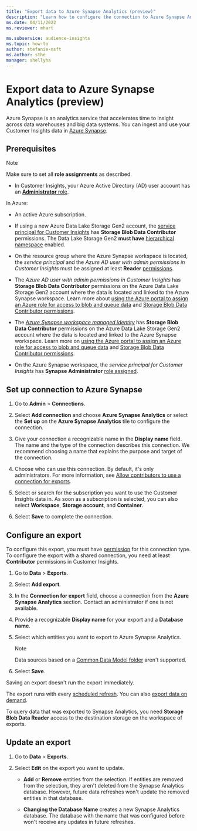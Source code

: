 ```yaml
---
title: "Export data to Azure Synapse Analytics (preview)"
description: "Learn how to configure the connection to Azure Synapse Analytics."
ms.date: 04/11/2022
ms.reviewer: mhart

ms.subservice: audience-insights
ms.topic: how-to
author: stefanie-msft
ms.author: sthe
manager: shellyha
---
```


# Export data to Azure Synapse Analytics (preview)

Azure Synapse is an analytics service that accelerates time to insight across data warehouses and big data systems. You can ingest and use your Customer Insights data in [Azure Synapse](/azure/synapse-analytics/overview-what-is).

## Prerequisites

> [!NOTE]
> Make sure to set all **role assignments** as described.

- In Customer Insights, your Azure Active Directory (AD) user account has an [**Administrator** role](permissions.md#assign-roles-and-permissions).

In Azure:

- An active Azure subscription.

- If using a new Azure Data Lake Storage Gen2 account, the [service principal for Customer Insights](connect-service-principal.md) has **Storage Blob Data Contributor** permissions. The Data Lake Storage Gen2 **must have** [hierarchical namespace](/azure/storage/blobs/data-lake-storage-namespace) enabled.

- On the resource group where the Azure Synapse workspace is located, the *service principal* and the *Azure AD user with admin permissions in Customer Insights* must be assigned at least **Reader** [permissions](/azure/role-based-access-control/role-assignments-portal).

- The *Azure AD user with admin permissions in Customer Insights* has **Storage Blob Data Contributor** permissions on the Azure Data Lake Storage Gen2 account where the data is located and linked to the Azure Synapse workspace. Learn more about [using the Azure portal to assign an Azure role for access to blob and queue data](/azure/storage/common/storage-auth-aad-rbac-portal) and [Storage Blob Data Contributor permissions](/azure/role-based-access-control/built-in-roles#storage-blob-data-contributor).

- The *[Azure Synapse workspace managed identity](/azure/synapse-analytics/security/synapse-workspace-managed-identity)* has **Storage Blob Data Contributor** permissions on the Azure Data Lake Storage Gen2 account where the data is located and linked to the Azure Synapse workspace. Learn more on [using the Azure portal to assign an Azure role for access to blob and queue data](/azure/storage/common/storage-auth-aad-rbac-portal) and [Storage Blob Data Contributor permissions](/azure/role-based-access-control/built-in-roles#storage-blob-data-contributor).

- On the Azure Synapse workspace, the *service principal for Customer Insights* has **Synapse Administrator** [role assigned](/azure/synapse-analytics/security/how-to-set-up-access-control).

## Set up connection to Azure Synapse

1. Go to **Admin** > **Connections**.

1. Select **Add connection** and choose **Azure Synapse Analytics** or select the **Set up** on the **Azure Synapse Analytics** tile to configure the connection.

1. Give your connection a recognizable name in the **Display name** field. The name and the type of the connection describes this connection. We recommend choosing a name that explains the purpose and target of the connection.

1. Choose who can use this connection. By default, it's only administrators. For more information, see [Allow contributors to use a connection for exports](connections.md#allow-contributors-to-use-a-connection-for-exports).

1. Select or search for the subscription you want to use the Customer Insights data in. As soon as a subscription is selected, you can also select **Workspace**, **Storage account**, and **Container**.

1. Select **Save** to complete the connection.

## Configure an export

To configure this export, you must have [permission](export-destinations.md#set-up-a-new-export) for this connection type. To configure the export with a shared connection, you need at least **Contributor** permissions in Customer Insights.

1. Go to **Data** > **Exports**.

1. Select **Add export**.

1. In the **Connection for export** field, choose a connection from the **Azure Synapse Analytics** section. Contact an administrator if one is not available.

1. Provide a recognizable **Display name** for your export and a **Database name**.

1. Select which entities you want to export to Azure Synapse Analytics.
   > [!NOTE]
   > Data sources based on a [Common Data Model folder](connect-common-data-model.md) aren't supported.

1. Select **Save**.

Saving an export doesn't run the export immediately.

The export runs with every [scheduled refresh](system.md#schedule-tab). You can also [export data on demand](export-destinations.md#run-exports-on-demand).

To query data that was exported to Synapse Analytics, you need **Storage Blob Data Reader** access to the destination storage on the workspace of exports.

## Update an export

1. Go to **Data** > **Exports**.

1. Select **Edit** on the export you want to update.

   - **Add** or **Remove** entities from the selection. If entities are removed from the selection, they aren't deleted from the Synapse Analytics database. However, future data refreshes won't update the removed entities in that database.

   - **Changing the Database Name** creates a new Synapse Analytics database. The database with the name that was configured before won't receive any updates in future refreshes.
